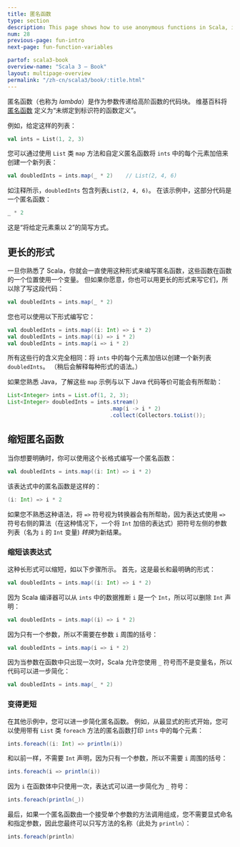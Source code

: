 ```yaml
---
title: 匿名函数
type: section
description: This page shows how to use anonymous functions in Scala, including examples with the List class 'map' and 'filter' functions.
num: 28
previous-page: fun-intro
next-page: fun-function-variables

partof: scala3-book
overview-name: "Scala 3 — Book"
layout: multipage-overview
permalink: "/zh-cn/scala3/book/:title.html"
---
```



匿名函数（也称为 *lambda*）是作为参数传递给高阶函数的代码块。
维基百科将 [匿名函数](https://en.wikipedia.org/wiki/Anonymous_function) 定义为“未绑定到标识符的函数定义”。

例如，给定这样的列表：

```scala
val ints = List(1, 2, 3)
```

您可以通过使用 `List` 类 `map` 方法和自定义匿名函数将 `ints` 中的每个元素加倍来创建一个新列表：

```scala
val doubledInts = ints.map(_ * 2)    // List(2, 4, 6)
```

如注释所示，`doubledInts` 包含列表`List(2, 4, 6)`。
在该示例中，这部分代码是一个匿名函数：

```scala
_ * 2
```

这是“将给定元素乘以 2”的简写方式。

## 更长的形式

一旦你熟悉了 Scala，你就会一直使用这种形式来编写匿名函数，这些函数在函数的一个位置使用一个变量。
但如果你愿意，你也可以用更长的形式来写它们，所以除了写这段代码：

```scala
val doubledInts = ints.map(_ * 2)
```

您也可以使用以下形式编写它：

```scala
val doubledInts = ints.map((i: Int) => i * 2)
val doubledInts = ints.map((i) => i * 2)
val doubledInts = ints.map(i => i * 2)
```

所有这些行的含义完全相同：将 `ints` 中的每个元素加倍以创建一个新列表 `doubledInts`。
（稍后会解释每种形式的语法。）

如果您熟悉 Java，了解这些 `map` 示例与以下 Java 代码等价可能会有所帮助：

```java
List<Integer> ints = List.of(1, 2, 3);
List<Integer> doubledInts = ints.stream()
                                .map(i -> i * 2)
                                .collect(Collectors.toList());
```

## 缩短匿名函数

当你想要明确时，你可以使用这个长格式编写一个匿名函数：

```scala
val doubledInts = ints.map((i: Int) => i * 2)
```

该表达式中的匿名函数是这样的：

```scala
(i: Int) => i * 2
```

如果您不熟悉这种语法，将 `=>` 符号视为转换器会有所帮助，因为表达式使用 `=>` 符号右侧的算法（在这种情况下，一个将 `Int` 加倍的表达式）把符号左侧的参数列表（名为 `i`  的 `Int` 变量) *转换*为新结果。

### 缩短该表达式

这种长形式可以缩短，如以下步骤所示。
首先，这是最长和最明确的形式：

```scala
val doubledInts = ints.map((i: Int) => i * 2)
```

因为 Scala 编译器可以从 `ints` 中的数据推断 `i` 是一个 `Int`，所以可以删除 `Int` 声明：

```scala
val doubledInts = ints.map((i) => i * 2)
```

因为只有一个参数，所以不需要在参数 `i` 周围的括号：

```scala
val doubledInts = ints.map(i => i * 2)
```

因为当参数在函数中只出现一次时，Scala 允许您使用 `_` 符号而不是变量名，所以代码可以进一步简化：

```scala
val doubledInts = ints.map(_ * 2)
```

### 变得更短

在其他示例中，您可以进一步简化匿名函数。
例如，从最显式的形式开始，您可以使用带有 `List` 类 `foreach` 方法的匿名函数打印 `ints` 中的每个元素：

```scala
ints.foreach((i: Int) => println(i))
```

和以前一样，不需要 `Int` 声明，因为只有一个参数，所以不需要 `i` 周围的括号：

```scala
ints.foreach(i => println(i))
```

因为 `i` 在函数体中只使用一次，表达式可以进一步简化为 `_` 符号：

```scala
ints.foreach(println(_))
```

最后，如果一个匿名函数由一个接受单个参数的方法调用组成，您不需要显式命名和指定参数，因此您最终可以只写方法的名称（此处为 `println`）：

```scala
ints.foreach(println)
```

